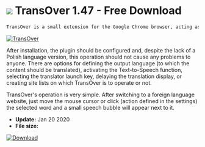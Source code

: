 # ![](https://cdn.softexe.net/static/icon/a/transover-8426.png) TransOver 1.47 - Free Download

```sh
TransOver is a small extension for the Google Chrome browser, acting as a simple translator, which allows the translation of individual words and phrases on foreign-language websites.
```
[![TransOver](https://gallery.dpcdn.pl/imgc/Tools/77380/g_-_420x350_1.5_-_x20170829155336_0.jpg)](https://softexe.net/win/internet/browser-add-ons/transover:hdbf.html)

After installation, the plugin should be configured and, despite the lack of a Polish language version, this operation should not cause any problems to anyone. There are options for defining the output language (to which the content should be translated), activating the Text-to-Speech function, selecting the translator launch key, delaying the translation display, or creating site lists on which TransOver is to operate or not.
 
 TransOver's operation is very simple. After switching to a foreign language website, just move the mouse cursor or click (action defined in the settings) the selected word and a small speech bubble will appear next to it.


- **Update:** Jan 20 2020
- **File size:** 

[![Download](https://cdn.softexe.net/static/img/download.png)](https://softexe.net/win/internet/browser-add-ons/transover:hdbf.html)

